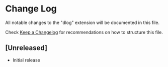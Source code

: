 # Change Log

All notable changes to the "dlog" extension will be documented in this file.

Check [Keep a Changelog](http://keepachangelog.com/) for recommendations on how to structure this file.

## [Unreleased]

- Initial release